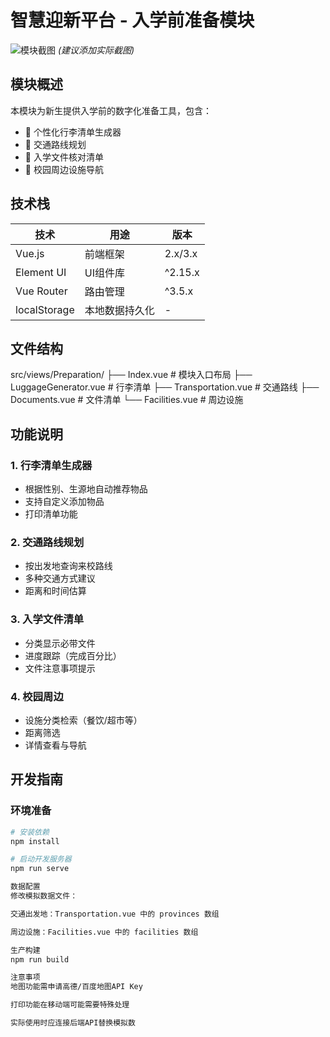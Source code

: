 # 智慧迎新平台 - 入学前准备模块

![模块截图](screenshot.png) *(建议添加实际截图)*

## 模块概述
本模块为新生提供入学前的数字化准备工具，包含：
- 🧳 个性化行李清单生成器  
- 🚌 交通路线规划  
- 📄 入学文件核对清单  
- 🏪 校园周边设施导航

## 技术栈
| 技术          | 用途                   | 版本   |
|---------------|------------------------|--------|
| Vue.js        | 前端框架               | 2.x/3.x|
| Element UI    | UI组件库               | ^2.15.x|
| Vue Router    | 路由管理               | ^3.5.x |
| localStorage  | 本地数据持久化         | -      |

## 文件结构
src/views/Preparation/
├── Index.vue # 模块入口布局
├── LuggageGenerator.vue # 行李清单
├── Transportation.vue # 交通路线
├── Documents.vue # 文件清单
└── Facilities.vue # 周边设施

## 功能说明

### 1. 行李清单生成器
- 根据性别、生源地自动推荐物品
- 支持自定义添加物品
- 打印清单功能

### 2. 交通路线规划
- 按出发地查询来校路线
- 多种交通方式建议
- 距离和时间估算

### 3. 入学文件清单
- 分类显示必带文件
- 进度跟踪（完成百分比）
- 文件注意事项提示

### 4. 校园周边
- 设施分类检索（餐饮/超市等）
- 距离筛选
- 详情查看与导航

## 开发指南

### 环境准备
```bash
# 安装依赖
npm install

# 启动开发服务器
npm run serve

数据配置
修改模拟数据文件：

交通出发地：Transportation.vue 中的 provinces 数组

周边设施：Facilities.vue 中的 facilities 数组

生产构建
npm run build

注意事项
地图功能需申请高德/百度地图API Key

打印功能在移动端可能需要特殊处理

实际使用时应连接后端API替换模拟数